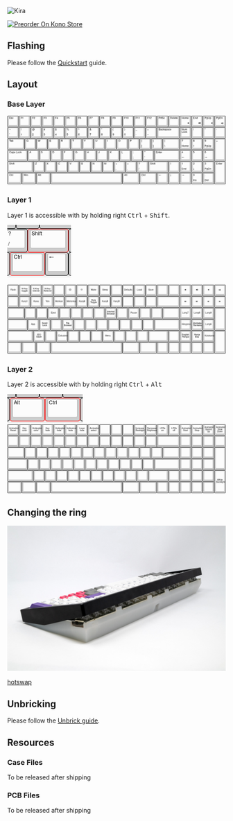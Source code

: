 ![Kira](https://cdn.shopify.com/s/files/1/1994/3097/products/Kira-Kono.png?v=1538517897)

[![Preorder On Kono Store](https://cdn.discordapp.com/attachments/464630501374820372/512362426956513290/Preorder_on_Kono.png ':size=500%')](https://kono.store/products/kira-mechanical-keyboard)

## Flashing

Please follow the [Quickstart](Quickstart.md) guide.

## Layout

### Base Layer
![layout](../images/kira/layout.png "Kira Base Layout")

### Layer 1
Layer 1 is accessible with by holding right <kbd>Ctrl</kbd> + <kbd>Shift</kbd>.

![layer1-combo](../images/kira/layer1-combo.png "Kira Layer 1 Combo")


![layer1](../images/kira/layer1.png "Kira Layer 2")

### Layer 2
Layer 2 is accessible with by holding right <kbd>Ctrl</kbd> + <kbd>Alt</kbd>

![layer2-combo](../images/kira/layer2-combo.png "Kira Layer 2 Combo")
![layer1](../images/kira/layer2.png "Kira Layer 2")

## Changing the ring

![ring](../images/Kira%20Back%20Frame%20off.jpg "Kira With Ring Removed")

[hotswap](../Hotswap.md ':include')

## Unbricking

Please follow the [Unbrick guide](../BOSSA.md).

## Resources

### Case Files

To be released after shipping

### PCB Files

To be released after shipping
